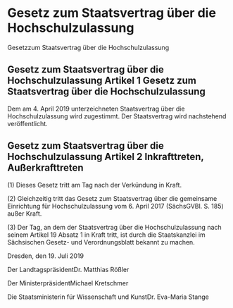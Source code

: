 # Gesetz zum Staatsvertrag über die Hochschulzulassung

Gesetzzum Staatsvertrag über die Hochschulzulassung

## Gesetz zum Staatsvertrag über die Hochschulzulassung Artikel 1 Gesetz zum Staatsvertrag über die Hochschulzulassung

Dem am 4. April 2019 unterzeichneten Staatsvertrag über die Hochschulzulassung wird zugestimmt. Der Staatsvertrag wird nachstehend veröffentlicht.


## Gesetz zum Staatsvertrag über die Hochschulzulassung Artikel 2 Inkrafttreten, Außerkrafttreten

(1) Dieses Gesetz tritt am Tag nach der Verkündung in Kraft.

(2) Gleichzeitig tritt das Gesetz zum Staatsvertrag über die gemeinsame Einrichtung für Hochschulzulassung vom 6. April 2017 (SächsGVBl. S. 185) außer Kraft.

(3) Der Tag, an dem der Staatsvertrag über die Hochschulzulassung nach seinem Artikel 19 Absatz 1 in Kraft tritt, ist durch die Staatskanzlei im Sächsischen Gesetz- und Verordnungsblatt bekannt zu machen.

Dresden, den 19. Juli 2019

Der LandtagspräsidentDr. Matthias Rößler

Der MinisterpräsidentMichael Kretschmer

Die Staatsministerin für Wissenschaft und KunstDr. Eva-Maria Stange


